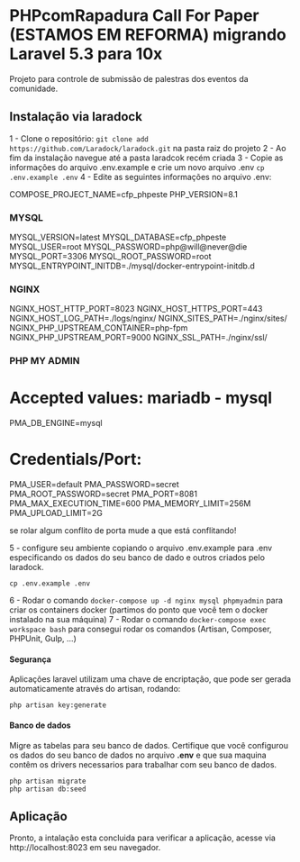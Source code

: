 # PHPcomRapadura Call For Paper (ESTAMOS EM REFORMA) migrando Laravel 5.3 para 10x

Projeto para controle de submissão de palestras dos eventos da comunidade.

## Instalação via laradock

1 - Clone o repositório: `git clone add https://github.com/Laradock/laradock.git` na pasta raiz do projeto
2 - Ao fim da instalação navegue até a pasta laradcok recém criada
3 - Copie as informações do arquivo .env.example e crie um novo arquivo .env `cp .env.example .env`
4 - Edite as seguintes informações no arquivo .env:

COMPOSE_PROJECT_NAME=cfp_phpeste
PHP_VERSION=8.1

### MYSQL #################################################

MYSQL_VERSION=latest
MYSQL_DATABASE=cfp_phpeste
MYSQL_USER=root
MYSQL_PASSWORD=php@will@never@die
MYSQL_PORT=3306
MYSQL_ROOT_PASSWORD=root
MYSQL_ENTRYPOINT_INITDB=./mysql/docker-entrypoint-initdb.d

### NGINX #################################################

NGINX_HOST_HTTP_PORT=8023
NGINX_HOST_HTTPS_PORT=443
NGINX_HOST_LOG_PATH=./logs/nginx/
NGINX_SITES_PATH=./nginx/sites/
NGINX_PHP_UPSTREAM_CONTAINER=php-fpm
NGINX_PHP_UPSTREAM_PORT=9000
NGINX_SSL_PATH=./nginx/ssl/

### PHP MY ADMIN ##########################################

# Accepted values: mariadb - mysql

PMA_DB_ENGINE=mysql

# Credentials/Port:

PMA_USER=default
PMA_PASSWORD=secret
PMA_ROOT_PASSWORD=secret
PMA_PORT=8081
PMA_MAX_EXECUTION_TIME=600
PMA_MEMORY_LIMIT=256M
PMA_UPLOAD_LIMIT=2G

se rolar algum conflito de porta mude a que está conflitando!

5 - configure seu ambiente copiando o arquivo
.env.example para .env especificando os dados do seu banco de dado e outros criados pelo laradock.

```
cp .env.example .env
```

6 - Rodar o comando `docker-compose up -d nginx mysql phpmyadmin` para criar os containers docker (partimos do ponto que você tem o docker instalado na sua máquina)
7 - Rodar o comando `docker-compose exec workspace bash` para consegui rodar os comandos (Artisan, Composer, PHPUnit, Gulp, …)

#### Segurança
Aplicações laravel utilizam uma chave de encriptação, que pode ser gerada 
automaticamente através do artisan, rodando:

```
php artisan key:generate
```

#### Banco de dados
Migre as tabelas para seu banco de dados. Certifique que você configurou os dados do 
seu banco de dados no arquivo **.env** e que sua maquina contêm os drivers necessarios 
para trabalhar com seu banco de dados. 

```
php artisan migrate
php artisan db:seed
```

## Aplicação
Pronto, a intalação esta concluida para verificar a aplicação, acesse via http://localhost:8023 em seu navegador.
